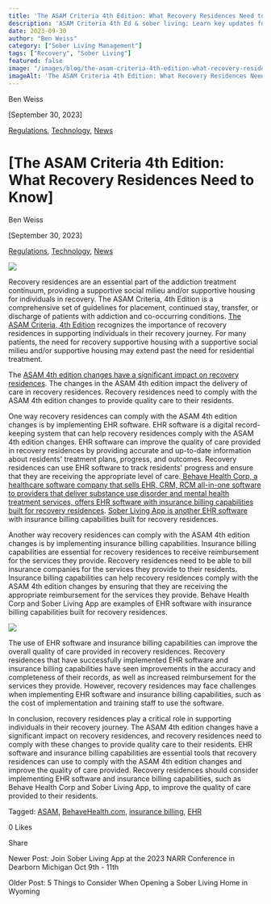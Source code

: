 ```yaml
---
title: 'The ASAM Criteria 4th Edition: What Recovery Residences Need to Know'
description: 'ASAM Criteria 4th Ed & sober living: Learn key updates for recovery residences on placement, care guidelines, compliance & EHR/billing tools.'
date: 2023-09-30
author: "Ben Weiss"
category: ["Sober Living Management"]
tags: ["Recovery", "Sober Living"]
featured: false
image: "/images/blog/the-asam-criteria-4th-edition-what-recovery-residences-need-to-know/image-asset.jpeg"
imageAlt: 'The ASAM Criteria 4th Edition: What Recovery Residences Need to Know'
---
```


Ben Weiss

[September 30, 2023]

[Regulations](/sober-living-app-blog/category/Regulations), [Technology](/sober-living-app-blog/category/Technology), [News](/sober-living-app-blog/category/News)

#  [The ASAM Criteria 4th Edition: What Recovery Residences Need to Know]

Ben Weiss

[September 30, 2023]

[Regulations](/sober-living-app-blog/category/Regulations), [Technology](/sober-living-app-blog/category/Technology), [News](/sober-living-app-blog/category/News)

![](/images/blog/the-asam-criteria-4th-edition-what-recovery-residences-need-to-know/image-asset.jpeg)

Recovery residences are an essential part of the addiction treatment continuum, providing a supportive social milieu and/or supportive housing for individuals in recovery. The ASAM Criteria, 4th Edition is a comprehensive set of guidelines for placement, continued stay, transfer, or discharge of patients with addiction and co-occurring conditions. [The ASAM Criteria, 4th Edition](https://www.asam.org/asam-criteria/4th-edition-development) recognizes the importance of recovery residences in supporting individuals in their recovery journey. For many patients, the need for recovery supportive housing with a supportive social milieu and/or supportive housing may extend past the need for residential treatment.

The [ASAM 4th edition changes have a significant impact on recovery residences](https://newasamcriteria.org/). The changes in the ASAM 4th edition impact the delivery of care in recovery residences. Recovery residences need to comply with the ASAM 4th edition changes to provide quality care to their residents.

One way recovery residences can comply with the ASAM 4th edition changes is by implementing EHR software. EHR software is a digital record-keeping system that can help recovery residences comply with the ASAM 4th edition changes. EHR software can improve the quality of care provided in recovery residences by providing accurate and up-to-date information about residents' treatment plans, progress, and outcomes. Recovery residences can use EHR software to track residents' progress and ensure that they are receiving the appropriate level of care.[ Behave Health Corp, a healthcare software company that sells EHR, CRM, RCM all-in-one software to providers that deliver substance use disorder and mental health treatment services, offers EHR software with insurance billing capabilities built for recovery residences](https://behavehealth.com). [Sober Living App is another EHR software](/) with insurance billing capabilities built for recovery residences.

Another way recovery residences can comply with the ASAM 4th edition changes is by implementing insurance billing capabilities. Insurance billing capabilities are essential for recovery residences to receive reimbursement for the services they provide. Recovery residences need to be able to bill insurance companies for the services they provide to their residents. Insurance billing capabilities can help recovery residences comply with the ASAM 4th edition changes by ensuring that they are receiving the appropriate reimbursement for the services they provide. Behave Health Corp and Sober Living App are examples of EHR software with insurance billing capabilities built for recovery residences.

![](/images/blog/the-asam-criteria-4th-edition-what-recovery-residences-need-to-know/image-asset.jpeg)

The use of EHR software and insurance billing capabilities can improve the overall quality of care provided in recovery residences. Recovery residences that have successfully implemented EHR software and insurance billing capabilities have seen improvements in the accuracy and completeness of their records, as well as increased reimbursement for the services they provide. However, recovery residences may face challenges when implementing EHR software and insurance billing capabilities, such as the cost of implementation and training staff to use the software.

In conclusion, recovery residences play a critical role in supporting individuals in their recovery journey. The ASAM 4th edition changes have a significant impact on recovery residences, and recovery residences need to comply with these changes to provide quality care to their residents. EHR software and insurance billing capabilities are essential tools that recovery residences can use to comply with the ASAM 4th edition changes and improve the quality of care provided. Recovery residences should consider implementing EHR software and insurance billing capabilities, such as Behave Health Corp and Sober Living App, to improve the quality of care provided to their residents.

Tagged: [ASAM](/sober-living-app-blog/tag/ASAM), [BehaveHealth.com](https://soberlivingapp.com/sober-living-app-blog/tag/BehaveHealth.com), [insurance billing](https://soberlivingapp.com/sober-living-app-blog/tag/insurance+billing), [EHR](https://soberlivingapp.com/sober-living-app-blog/tag/EHR)

0 Likes

Share

Newer Post: Join Sober Living App at the 2023 NARR Conference in Dearborn Michigan Oct 9th - 11th

Older Post: 5 Things to Consider When Opening a Sober Living Home in Wyoming